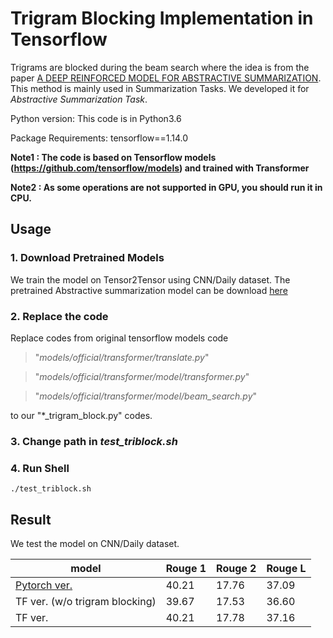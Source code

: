 # Trigram Blocking Implementation in Tensorflow 
Trigrams are blocked during the beam search where the idea is from the paper [A DEEP REINFORCED MODEL FOR ABSTRACTIVE SUMMARIZATION](https://arxiv.org/pdf/1705.04304.pdf). This method is mainly used in Summarization Tasks. We developed it for *Abstractive Summarization Task*.


Python version: This code is in Python3.6

Package Requirements: tensorflow==1.14.0 


**Note1 : The code is based on Tensorflow models (https://github.com/tensorflow/models) and trained with Transformer**

**Note2 : As some operations are not supported in GPU, you should run it in CPU.**



## Usage
### 1. Download Pretrained Models
We train the model on Tensor2Tensor using CNN/Daily dataset. The pretrained Abstractive summarization model can be download [here](https://drive.google.com/file/d/1G2MO9FVU06l9T0N3WlEjfWFu2uVCBSbG/view?usp=sharing)

### 2. Replace the code 
Replace codes from original tensorflow models code 

>"*models/official/transformer/translate.py*"

>"*models/official/transformer/model/transformer.py*"

>"*models/official/transformer/model/beam_search.py*"
    
to our "*_trigram_block.py" codes.

### 3. Change path in *test_triblock.sh*

### 4. Run Shell
    ./test_triblock.sh
    
## Result 
We test the model on CNN/Daily dataset.

| model | Rouge 1  |  Rouge 2  |  Rouge L  |  
| ------ | ------ | ------ | ------ | 
|[Pytorch ver.](https://arxiv.org/pdf/1908.08345.pdf) | 40.21 |17.76 | 37.09 |
|TF ver. (w/o trigram blocking) | 39.67 |17.53 | 36.60|
| TF ver.  | 40.21 |17.78 | 37.16 | 



